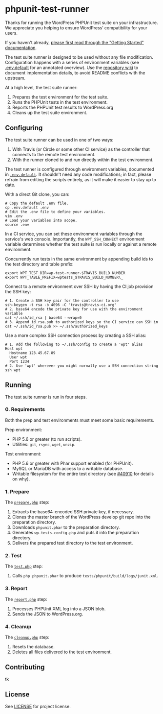# phpunit-test-runner

Thanks for running the WordPress PHPUnit test suite on your infrastructure. We appreciate you helping to ensure WordPress’ compatibility for your users.

If you haven't already, [please first read through the "Getting Started" documentation](https://make.wordpress.org/hosting/test-results-getting-started/).

The test suite runner is designed to be used without any file modification. Configuration happens with a series of environment variables (see [.env.default](.env.default) for an annotated overview). Use the [repository wiki](../../wiki) to document implementation details, to avoid README conflicts with the upstream.

At a high level, the test suite runner:

1. Prepares the test environment for the test suite.
2. Runs the PHPUnit tests in the test environment.
3. Reports the PHPUnit test results to WordPress.org
4. Cleans up the test suite environment.

## Configuring

The test suite runner can be used in one of two ways:

1. With Travis (or Circle or some other CI service) as the controller that connects to the remote test environment.
2. With the runner cloned to and run directly within the test environment.

The test runner is configured through environment variables, documented in [`.env.default`](.env.default). It shouldn't need any code modifications; in fact, please refrain from editing the scripts entirely, as it will make it easier to stay up to date.

With a direct Git clone, you can:

    # Copy the default .env file.
    cp .env.default .env
    # Edit the .env file to define your variables.
    vim .env
    # Load your variables into scope.
    source .env

In a CI service, you can set these environment variables through the service's web console. Importantly, the `WPT_SSH_CONNECT` environment variable determines whether the test suite is run locally or against a remote environment.

Concurrently run tests in the same environment by appending build ids to the test directory and table prefix:

    export WPT_TEST_DIR=wp-test-runner-$TRAVIS_BUILD_NUMBER
    export WPT_TABLE_PREFIX=wptests_$TRAVIS_BUILD_NUMBER\_

Connect to a remote environment over SSH by having the CI job provision the SSH key:

    # 1. Create a SSH key pair for the controller to use
    ssh-keygen -t rsa -b 4096 -C "travis@travis-ci.org"
    # 2. base64 encode the private key for use with the environment variable
    cat ~/.ssh/id_rsa | base64 --wrap=0
    # 3. Append id_rsa.pub to authorized_keys so the CI service can SSH in
    cat ~/.ssh/id_rsa.pub >> ~/.ssh/authorized_keys

Use a more complex SSH connection process by creating a SSH alias:

    # 1. Add the following to ~/.ssh/config to create a 'wpt' alias
    Host wpt
      Hostname 123.45.67.89
      User wpt
      Port 1234
    # 2. Use 'wpt' wherever you might normally use a SSH connection string
    ssh wpt

## Running

The test suite runner is run in four steps.

### 0. Requirements

Both the prep and test environments must meet some basic requirements.

Prep environment:

* PHP 5.6 or greater (to run scripts).
* Utilities: `git`, `rsync`, `wget`, `unzip`.

Test environment:

* PHP 5.6 or greater with Phar support enabled (for PHPUnit).
* MySQL or MariaDB with access to a writable database.
* Writable filesystem for the entire test directory (see [#40910](https://core.trac.wordpress.org/ticket/40910) for details on why).

### 1. Prepare

The [`prepare.php`](prepare.php) step:

1. Extracts the base64-encoded SSH private key, if necessary.
2. Clones the master branch of the WordPress develop git repo into the preparation directory.
3. Downloads `phpunit.phar` to the preparation directory.
4. Generates `wp-tests-config.php` and puts it into the preparation directory.
5. Delivers the prepared test directory to the test environment.

### 2. Test

The [`test.php`](test.php) step:

1. Calls `php phpunit.phar` to produce `tests/phpunit/build/logs/junit.xml`.

### 3. Report

The [`report.php`](report.php) step:

1. Processes PHPUnit XML log into a JSON blob.
2. Sends the JSON to WordPress.org.

### 4. Cleanup

The [`cleanup.php`](cleanup.php) step:

1. Resets the database.
2. Deletes all files delivered to the test environment.

## Contributing

tk

## License

See [LICENSE](LICENSE) for project license.
